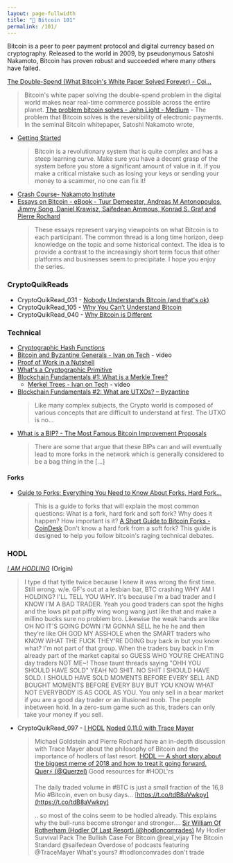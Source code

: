 ```yaml
---
layout: page-fullwidth
title: "🌽 Bitcoin 101"
permalink: /101/
---
```


Bitcoin is a peer to peer payment protocol and digital currency based on cryptography. Released to the world in 2009, by pseudonymous Satoshi Nakamoto, Bitcoin has proven robust and succeeded where many others have failed.

[The Double-Spend (What Bitcoin's White Paper Solved Forever) - Coi...](https://www.coindesk.com/the-double-spend-what-bitcoins-white-paper-solved-forever)
  > Bitcoin's white paper solving the double-spend problem in the digital world makes near real-time commerce possible across the entire planet.
[The problem bitcoin solves - John Light - Medium](https://medium.com/@lightcoin/the-problem-bitcoin-solves-8b3944ea77a7) - The problem that Bitcoin solves is the reversibility of electronic payments. In the seminal Bitcoin whitepaper, Satoshi Nakamoto wrote,

* [Getting Started](https://www.lopp.net/bitcoin-information/getting-started.html)
  >Bitcoin is a revolutionary system that is quite complex and has a steep learning curve. Make sure you have a decent grasp of the system before you store a significant amount of value in it. If you make a critical mistake such as losing your keys or sending your money to a scammer, no one can fix it!
* [Crash Course- Nakamoto Institute](https://nakamotoinstitute.org/crash-course/)
* [Essays on Bitcoin - eBook - Tuur Demeester, Andreas M Antonopoulos, Jimmy Song, Daniel Krawisz, Saifedean Ammous, Konrad S. Graf and Pierre Rochard](https://www.essaysonbitcoin.com/uploads/3/4/9/6/3496353/essaysonbitcoinv7.pdf)
  >These essays represent varying viewpoints on what Bitcoin is to each participant. The common thread is a long time horizon, deep knowledge on the topic and some historical context. The idea is to provide a contrast to the increasingly short term focus that other platforms and businesses seem to precipitate. I hope you enjoy the series.

### CryptoQuikReads

* CryptoQuikRead_031 - [Nobody Understands Bitcoin (and that's ok)](https://anchor.fm/thecryptoconomy/episodes/CryptoQuikRead_031---Nobody-Understands-Bitcoin-and-thats-ok-e2ndtt)
* CryptoQuikRead_105 - [Why You Can’t Understand Bitcoin](https://anchor.fm/thecryptoconomy/episodes/CryptoQuikRead_105---Why-You-Cant-Understand-Bitcoin-e2ndrc)
* CryptoQuikRead_040 - [Why Bitcoin is Different](https://anchor.fm/thecryptoconomy/episodes/CryptoQuikRead_040---Why-Bitcoin-is-Different-e2ndt5)


### Technical

* [Cryptographic Hash Functions](https://web.archive.org/web/20190310224515/http://coinfeed.com/blog/2018/12/10/cryptographic-hash-functions/)
* [Bitcoin and Byzantine Generals - Ivan on Tech](https://www.youtube.com/watch?v=kE51N84hBxU)  - video
* [Proof of Work in a Nutshell](https://web.archive.org/web/20190310234850/http://coinfeed.com/blog/2018/12/10/proof-of-work-explained/)
* [What's a Cryptographic Primitive](https://web.archive.org/web/20190310224458/http://coinfeed.com/blog/2018/12/21/whats-a-cryptographic-primitive/)
* [Blockchain Fundamentals #1: What is a Merkle Tree?](https://medium.com/byzantine-studio/blockchain-fundamentals-what-is-a-merkle-tree-d44c529391d7)
  * [Merkel Trees - Ivan on Tech](https://www.youtube.com/watch?v=VkWiTvPnTcY&list=PLo0ddf4DBUYsAMeJUCIyt462umC0BvHz4&index=8&t=0s) - video
* [Blockchain Fundamentals #2: What are UTXOs? – Byzantine](https://medium.com/byzantine-studio/blockchain-fundamentals-2-what-are-utxos-bfc503df4b99)
  >Like many complex subjects, the Crypto world is composed of various concepts that are difficult to understand at first. The UTXO is no…
* [What is a BIP? - The Most Famous Bitcoin Improvement Proposals](https://coindoo.com/what-is-a-bip-the-most-famous-bitcoin-improvement-proposals/)
  >There are some that argue that these BIPs can and will eventually lead to more forks in the network which is generally considered to be a bag thing in the [...]

#### Forks

* [Guide to Forks: Everything You Need to Know About Forks, Hard Fork...](https://masterthecrypto.com/guide-to-forks-hard-fork-soft-fork)
  > This is a guide to forks that will explain the most common questions: What is a fork, hard fork and soft fork? Why does it happen? How important is it?
[A Short Guide to Bitcoin Forks - CoinDesk](https://www.coindesk.com/short-guide-bitcoin-forks-explained)
  > Don't know a hard fork from a soft fork? This guide is designed to help you follow bitcoin's raging technical debates.


### HODL

[*I AM HODLING*](https://bitcointalk.org/index.php?topic=375643.0) (Origin)
  > I type d that tyitle twice because I knew it was wrong the first time.  Still wrong.  w/e.  GF's out at a lesbian bar, BTC crashing WHY AM I HOLDING? I'LL TELL YOU WHY.  It's because I'm a bad trader and I KNOW I'M A BAD TRADER.  Yeah you good traders can spot the highs and the lows pit pat piffy wing wong wang just like that and make a millino bucks sure no problem bro.  Likewise the weak hands are like OH NO IT'S GOING DOWN I'M GONNA SELL he he he and then they're like OH GOD MY ASSHOLE when the SMART traders who KNOW WHAT THE FUCK THEY'RE DOING buy back in but you know what?  I'm not part of that group.  When the traders buy back in I'm already part of the market capital so GUESS WHO YOU'RE CHEATING day traders NOT ME~!  Those taunt threads saying "OHH YOU SHOULD HAVE SOLD" YEAH NO SHIT.  NO SHIT I SHOULD HAVE SOLD.  I SHOULD HAVE SOLD MOMENTS BEFORE EVERY SELL AND BOUGHT MOMENTS BEFORE EVERY BUY BUT YOU KNOW WHAT NOT EVERYBODY IS AS COOL AS YOU.  You only sell in a bear market if you are a good day trader or an illusioned noob.  The people inbetween hold.  In a zero-sum game such as this, traders can only take your money if you sell.
* CryptoQuikRead_097 - [I HODL](https://anchor.fm/thecryptoconomy/episodes/CryptoQuikRead_097---I-HODL-e2ndrj)
[Noded 0.11.0 with Trace Mayer](https://noded.org/podcast/noded-0110-with-trace-mayer/)
  > Michael Goldstein and Pierre Rochard have an in-depth discussion with Trace Mayer about the philosophy of Bitcoin and the importance of hodlers of last resort.
[HODL — A short story about the biggest meme of 2018 and how to treat it going forward.](https://medium.com/@cryptorangutang/hodl-a-short-story-about-the-biggest-meme-of-2018-and-how-to-treat-it-going-forward-f24a921dd1)
[Quer⚡ (@Querzel)](https://twitter.com/Querzel/status/960970967383240704)
  > Good resources for #HODL'rs
  > 
  > The daily traded volume in #BTC is just a small fraction of the 16,8 Mio #Bitcoin, even on busy days...
  > [https://t.co/tdB8aVwkpy](https://t.co/tdB8aVwkpy)
  > 
  > .. so most of the coins seem to be hodled already. This explains why the bull-runs become stronger and stronger....
[Sir William Of Rotherham (Hodler Of Last Resort) (@hodloncomrades)](https://twitter.com/hodloncomrades/status/1177368122333941760?s=12)
  >My Hodler Survival Pack The Bullish Case For Bitcoin @real_vijay The Bitcoin Standard @saifedean Overdose of podcasts featuring @TraceMayer What's yours? #hodloncomrades don't trade
